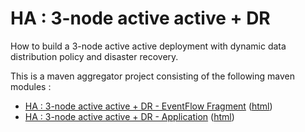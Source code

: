 # HA : 3-node active active + DR

How to build a 3-node active active deployment with dynamic data distribution policy and disaster recovery.

This is a maven aggregator project consisting of the following maven modules :

* [HA : 3-node active active + DR - EventFlow Fragment](aa-3node-dr-ef/src/site/markdown/index.md) ([html](https://plord12.github.io/samples/10.4.1/highavailability/aa-3node-dr/aa-3node-dr-ef/))
* [HA : 3-node active active + DR - Application](aa-3node-dr-app/src/site/markdown/index.md) ([html](https://plord12.github.io/samples/10.4.1/highavailability/aa-3node-dr/aa-3node-dr-app/))
